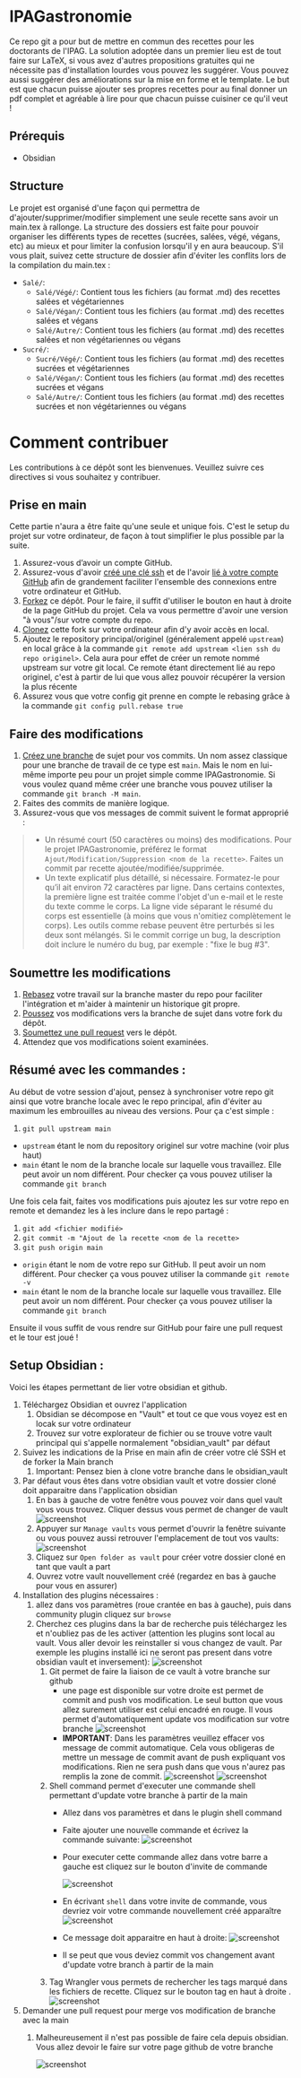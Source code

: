 IPAGastronomie
==============

Ce repo git a pour but de mettre en commun des recettes pour les doctorants de l'IPAG. La solution adoptée dans un premier lieu est de tout faire sur LaTeX, si vous avez d'autres propositions gratuites qui ne nécessite pas d'installation lourdes vous pouvez les suggérer. Vous pouvez aussi suggérer des améliorations sur la mise en forme et le template. Le but est que chacun puisse ajouter ses propres recettes pour au final donner un pdf complet et agréable à lire pour que chacun puisse cuisiner ce qu'il veut !

Prérequis
---------

- Obsidian

Structure
---------

Le projet est organisé d'une façon qui permettra de d'ajouter/supprimer/modifier simplement une seule recette sans avoir un main.tex à rallonge. La structure des dossiers est faite pour pouvoir organiser les différents types de recettes (sucrées, salées, végé, végans, etc) au mieux et pour limiter la confusion lorsqu'il y en aura beaucoup. S'il vous plait, suivez cette structure de dossier afin d'éviter les conflits lors de la compilation du main.tex :

- `Salé/`:
  - `Salé/Végé/`: Contient tous les fichiers (au format .md) des recettes salées et végétariennes
  - `Salé/Végan/`: Contient tous les fichiers (au format .md) des recettes salées et végans
  - `Salé/Autre/`: Contient tous les fichiers (au format .md) des recettes salées et non végétariennes ou végans
- `Sucré/`:
  - `Sucré/Végé/`: Contient tous les fichiers (au format .md) des recettes sucrées et végétariennes
  - `Salé/Végan/`: Contient tous les fichiers (au format .md) des recettes sucrées et végans
  - `Salé/Autre/`: Contient tous les fichiers (au format .md) des recettes sucrées et non végétariennes ou végans
  

Comment contribuer
==================

Les contributions à ce dépôt sont les bienvenues. Veuillez suivre ces directives si vous souhaitez y contribuer.

Prise en main
-------------

Cette partie n'aura a être faite qu'une seule et unique fois. C'est le setup du projet sur votre ordinateur, de façon à tout simplifier le plus possible par la suite.

1. Assurez-vous d’avoir un compte GitHub.
2. Assurez-vous d'avoir [créé une clé ssh](https://docs.github.com/fr/authentication/connecting-to-github-with-ssh/generating-a-new-ssh-key-and-adding-it-to-the-ssh-agent) et de l'avoir [lié à votre compte GitHub](https://docs.github.com/fr/authentication/connecting-to-github-with-ssh/adding-a-new-ssh-key-to-your-github-account) afin de grandement faciliter l'ensemble des connexions entre votre ordinateur et GitHub.
3. [Forkez](https://docs.github.com/fr/get-started/exploring-projects-on-github/contributing-to-a-project#about-forking) ce dépôt. Pour le faire, il suffit d'utiliser le bouton en haut à droite de la page GitHub du projet. Cela va vous permettre d'avoir une version "à vous"/sur votre compte du repo.
4. [Clonez](https://docs.github.com/fr/get-started/exploring-projects-on-github/contributing-to-a-project#clonage-dune-duplication-fork-sur-votre-ordinateur) cette fork sur votre ordinateur afin d'y avoir accès en local.
5. Ajoutez le repository principal/originel (généralement appelé `upstream`) en local grâce à la commande `git remote add upstream <lien ssh du repo originel>`. Cela aura pour effet de créer un remote nommé upstream sur votre git local. Ce remote étant directement lié au repo originel, c'est à partir de lui que vous allez pouvoir récupérer la version la plus récente 
6. Assurez vous que votre config git prenne en compte le rebasing grâce à la commande `git config pull.rebase true`

Faire des modifications
-----------------------

1. [Créez une branche](https://docs.github.com/fr/get-started/exploring-projects-on-github/contributing-to-a-project#creating-a-branch-to-work-on) de sujet pour vos commits. Un nom assez classique pour une branche de travail de ce type est `main`. Mais le nom en lui-même importe peu pour un projet simple comme IPAGastronomie. Si vous voulez quand même créer une branche vous pouvez utiliser la commande `git branch -M main`.
2. Faites des commits de manière logique.
3. Assurez-vous que vos messages de commit suivent le format approprié :
  > - Un résumé court (50 caractères ou moins) des modifications. Pour le projet IPAGastronomie, préférez le format `Ajout/Modification/Suppression <nom de la recette>`. Faites un commit par recette ajoutée/modifiée/supprimée.
  > - Un texte explicatif plus détaillé, si nécessaire. Formatez-le pour qu’il ait environ 72 caractères par ligne. Dans certains contextes, la première ligne est traitée comme l'objet d'un e-mail et le reste du texte comme le corps. La ligne vide séparant le résumé du corps est essentielle (à moins que vous n'omitiez complètement le corps). Les outils comme rebase peuvent être perturbés si les deux sont mélangés. Si le commit corrige un bug, la description doit inclure le numéro du bug, par exemple : "fixe le bug #3".

Soumettre les modifications
---------------------------

1. [Rebasez](https://docs.github.com/fr/get-started/using-git/about-git-rebase) votre travail sur la branche master du repo pour faciliter l'intégration et m'aider à maintenir un historique git propre.
2. [Poussez](https://docs.github.com/fr/get-started/using-git/pushing-commits-to-a-remote-repository) vos modifications vers la branche de sujet dans votre fork du dépôt.
3. [Soumettez une pull request](https://docs.github.com/fr/pull-requests/collaborating-with-pull-requests/proposing-changes-to-your-work-with-pull-requests/creating-a-pull-request) vers le dépôt.
4. Attendez que vos modifications soient examinées.

Résumé avec les commandes :
----------------------------

Au début de votre session d'ajout, pensez à synchroniser votre repo git ainsi que votre branche locale avec le repo principal, afin d'éviter au maximum les embrouilles au niveau des versions. Pour ça c'est simple :

1. `git pull upstream main` 
  - `upstream` étant le nom du repository originel sur votre machine (voir plus haut)
  - `main` étant le nom de la branche locale sur laquelle vous travaillez. Elle peut avoir un nom différent. Pour checker ça vous pouvez utiliser la commande `git branch`

Une fois cela fait, faites vos modifications puis ajoutez les sur votre repo en remote et demandez les à les inclure dans le repo partagé :

1. `git add <fichier modifié>`
2. `git commit -m "Ajout de la recette <nom de la recette>`
3. `git push origin main`
  - `origin` étant le nom de votre repo sur GitHub. Il peut avoir un nom différent. Pour checker ça vous pouvez utiliser la commande `git remote -v`
  - `main` étant le nom de la branche locale sur laquelle vous travaillez. Elle peut avoir un nom différent. Pour checker ça vous pouvez utiliser la commande `git branch`
  
Ensuite il vous suffit de vous rendre sur GitHub pour faire une pull request et le tour est joué !


Setup Obsidian :
----------------------------

Voici les étapes permettant de lier votre obsidian et github.

1. Téléchargez Obsidian et ouvrez l'application
	1. Obsidian se décompose en "Vault" et tout ce que vous voyez est en locak sur votre ordinateur
	2. Trouvez sur votre explorateur de fichier ou se trouve votre vault principal qui s'appelle normalement "obsidian_vault" par défaut
2. Suivez les indications de la Prise en main afin de créer votre clé SSH et de forker la Main branch 
	1. Important: Pensez bien à clone votre branche dans le obsidian_vault
3. Par défaut vous êtes dans votre obsidian vault et votre dossier cloné doit apparaitre dans l'application obsidian
	1. En bas à gauche de votre fenêtre vous pouvez voir dans quel vault vous vous trouvez. Cliquer dessus vous permet de changer de vault  ![screenshot](Image_bordel/Readme_img/Vaults.png)
	2. Appuyer sur `Manage vaults` vous permet d'ouvrir la fenêtre suivante ou vous pouvez aussi retrouver l'emplacement de tout vos vaults:  ![screenshot](Image_bordel/Readme_img/Vaults_managed.png)
	3. Cliquez sur `Open folder as vault` pour créer votre dossier cloné en tant que vault a part
	4. Ouvrez votre vault nouvellement créé (regardez en bas à gauche pour vous en assurer)
4. Installation des plugins nécessaires :
	1. allez dans vos paramètres (roue crantée en bas à gauche), puis dans community plugin cliquez sur `browse`
	2. Cherchez ces plugins dans la bar de recherche puis téléchargez les et n'oubliez pas de les activer (attention les plugins sont local au vault. Vous aller devoir les reinstaller si vous changez de vault. Par exemple les plugins installé ici ne seront pas present dans votre obsidian vault et inversement):  ![screenshot](Image_bordel/Readme_img/plugins.png)
		1. Git permet de faire la liaison de ce vault à votre branche sur github
			- une page est disponible sur votre droite est permet de commit and push vos modification. Le seul button que vous allez surement utiliser est celui encadré en rouge. Il vous permet d'automatiquement update vos modification sur votre branche  ![screenshot](Image_bordel/Readme_img/Auto_commit_button.png)
			- **IMPORTANT**: Dans les paramètres veuillez effacer vos message de commit automatique. Cela vous obligeras de mettre un message de commit avant de push expliquant vos modifications. Rien ne sera push dans que vous n'aurez pas remplis la zone de commit. ![screenshot](Image_bordel/Readme_img/Auto_commit.png) 
			  ![screenshot](Image_bordel/Readme_img/Commit_msg.png)
		2.  Shell command permet d'executer une commande shell permettant d'update votre branche à partir de la main
			- Allez dans vos paramètres et dans le plugin shell command
			- Faite ajouter une nouvelle commande et écrivez la commande suivante:  ![screenshot](Image_bordel/Readme_img/shell_settings.png)
			- Pour executer cette commande allez dans votre barre a gauche est cliquez sur le bouton d'invite de commande
			  
			  ![screenshot](Image_bordel/Readme_img/Command_button.png)
			- En écrivant `shell` dans votre invite de commande, vous devriez voir votre commande nouvellement créé apparaître  ![screenshot](Image_bordel/Readme_img/shell_command.png)
			- Ce message doit apparaitre en haut à droite: ![screenshot](Image_bordel/Readme_img/update_msg.png)
			- Il se peut que vous deviez commit vos changement avant d'update votre branch à partir de la main
		3.  Tag Wrangler vous permets de rechercher les tags marqué dans les fichiers de recette. Cliquez sur le bouton tag en haut à droite .
		   ![screenshot](Image_bordel/Readme_img/Tag_button.png)
5. Demander une pull request pour merge vos modification de branche avec la main
	1. Malheureusement il n'est pas possible de faire cela depuis obsidian. Vous allez devoir le faire sur votre page github de votre branche
	   
	   ![screenshot](Image_bordel/Readme_img/Pull_request.png)
